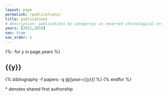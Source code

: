 ```yaml
---
layout: page
permalink: /publications/
title: publications
# description: publications by categories in reversed chronological order. generated by jekyll-scholar.
years: [2021,2019]
nav: true
nav_order: 1
---
```



<div class="publications">

{%- for y in page.years %}
    <h2 class="year">{{y}}</h2>
    {% bibliography -f papers -q @*[year={{y}}]* %}
{% endfor %}
</div>


\* denotes shared first authorship
